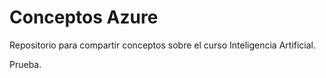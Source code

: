 # Conceptos Azure
Repositorio para compartir conceptos sobre el curso Inteligencia Artificial.

Prueba.